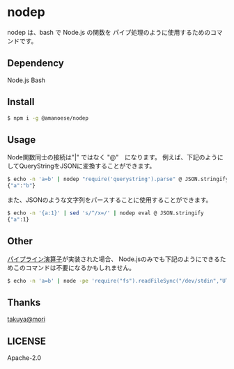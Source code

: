 nodep
===

nodep は、bash で Node.js の関数を
パイプ処理のように使用するためのコマンドです。

## Dependency

Node.js
Bash

## Install

```bash
$ npm i -g @amanoese/nodep
```

## Usage

Node関数同士の接続は"|" ではなく "@"　になります。
例えば、下記のようにしてQueryStringをJSONに変換することができます。

```bash
$ echo -n 'a=b' | nodep "require('querystring').parse" @ JSON.stringify
{"a":"b"}
```

また、JSONのような文字列をパースすることに使用することができます。

```bash
$ echo -n '{a:1}' | sed 's/^/x=/' | nodep eval @ JSON.stringify
{"a":1}
```

## Other

[パイプライン演算子](https://developer.mozilla.org/ja/docs/Web/JavaScript/Reference/Operators/Pipeline_operator)が実装された場合、
Node.jsのみでも下記のようにできるためこのコマンドは不要になるかもしれません。

```bash
$ echo -n 'a=b' | node -pe 'require("fs").readFileSync("/dev/stdin","UTF-8") |> require("querystring").parse" |> JSON.stringify'
```

## Thanks
[takuya@mori](https://github.com/takuya)

## LICENSE
Apache-2.0
